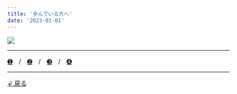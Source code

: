```yaml
---
title: '歩んでいる方へ'
date: '2023-01-01'
---
```

![](/images/0-12344.jpg)
***
[➊](/posts/11)　/　[➋](/posts/22)　/　[➌](/posts/33)　/　[➍](/posts/44)
***
[ ↲ 戻る ](https://01234567890.thebase.in/about)
